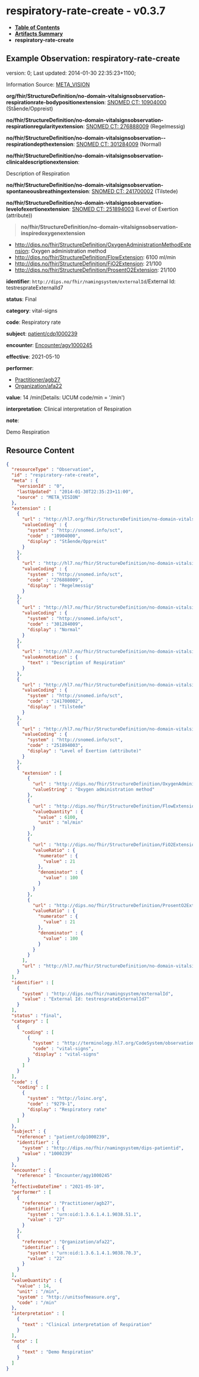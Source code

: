 # respiratory-rate-create - v0.3.7

* [**Table of Contents**](toc.md)
* [**Artifacts Summary**](artifacts.md)
* **respiratory-rate-create**

## Example Observation: respiratory-rate-create

version: 0; Last updated: 2014-01-30 22:35:23+1100; 

Information Source: [META_VISION](https://simplifier.net/resolve?scope=hl7.fhir.no.basis@2.2.2&canonical=http://fhir.org/packages/hl7.fhir.no.basis/META_VISION)

**org/fhir/StructureDefinition/no-domain-vitalsignsobservation-respirationrate-bodypositionextension**: [SNOMED CT: 10904000](http://snomed.info/id/10904000) (Stående/Oppreist)

**no/fhir/StructureDefinition/no-domain-vitalsignsobservation-respirationregularityextension**: [SNOMED CT: 276888009](http://snomed.info/id/276888009) (Regelmessig)

**no/fhir/StructureDefinition/no-domain-vitalsignsobservation--respirationdepthextension**: [SNOMED CT: 301284009](http://snomed.info/id/301284009) (Normal)

**no/fhir/StructureDefinition/no-domain-vitalsignsobservation-clinicaldescriptionextension**: 

> 

Description of Respiration


**no/fhir/StructureDefinition/no-domain-vitalsignsobservation-spontaneousbreathingextension**: [SNOMED CT: 241700002](http://snomed.info/id/241700002) (Tilstede)

**no/fhir/StructureDefinition/no-domain-vitalsignsobservation-levelofexertionextension**: [SNOMED CT: 251894003](http://snomed.info/id/251894003) (Level of Exertion (attribute))

> **no/fhir/StructureDefinition/no-domain-vitalsignsobservation-inspiredoxygenextension**
* http://dips.no/fhir/StructureDefinition/OxygenAdministrationMethodExtension: Oxygen administration method
* http://dips.no/fhir/StructureDefinition/FlowExtension: 6100 ml/min
* http://dips.no/fhir/StructureDefinition/FiO2Extension: 21/100
* http://dips.no/fhir/StructureDefinition/ProsentO2Extension: 21/100

**identifier**: `http://dips.no/fhir/namingsystem/externalId`/External Id: testresprateExternalId7

**status**: Final

**category**: vital-signs

**code**: Respiratory rate

**subject**: [patient/cdp1000239](https://simplifier.net/resolve?scope=hl7.fhir.no.basis@2.2.2&canonical=http://fhir.org/packages/hl7.fhir.no.basis/patient/cdp1000239)

**encounter**: [Encounter/agy1000245](https://simplifier.net/resolve?scope=hl7.fhir.no.basis@2.2.2&canonical=http://fhir.org/packages/hl7.fhir.no.basis/Encounter/agy1000245)

**effective**: 2021-05-10

**performer**: 

* [Practitioner/agb27](https://simplifier.net/resolve?scope=hl7.fhir.no.basis@2.2.2&canonical=http://fhir.org/packages/hl7.fhir.no.basis/Practitioner/agb27)
* [Organization/afa22](https://simplifier.net/resolve?scope=hl7.fhir.no.basis@2.2.2&canonical=http://fhir.org/packages/hl7.fhir.no.basis/Organization/afa22)

**value**: 14 /min(Details: UCUM code/min = '/min')

**interpretation**: Clinical interpretation of Respiration

**note**: 

> 

Demo Respiration




## Resource Content

```json
{
  "resourceType" : "Observation",
  "id" : "respiratory-rate-create",
  "meta" : {
    "versionId" : "0",
    "lastUpdated" : "2014-01-30T22:35:23+11:00",
    "source" : "META_VISION"
  },
  "extension" : [
    {
      "url" : "http://hl7.org/fhir/StructureDefinition/no-domain-vitalsignsobservation-respirationrate-bodypositionextension",
      "valueCoding" : {
        "system" : "http://snomed.info/sct",
        "code" : "10904000",
        "display" : "Stående/Oppreist"
      }
    },
    {
      "url" : "http://hl7.no/fhir/StructureDefinition/no-domain-vitalsignsobservation-respirationregularityextension",
      "valueCoding" : {
        "system" : "http://snomed.info/sct",
        "code" : "276888009",
        "display" : "Regelmessig"
      }
    },
    {
      "url" : "http://hl7.no/fhir/StructureDefinition/no-domain-vitalsignsobservation--respirationdepthextension",
      "valueCoding" : {
        "system" : "http://snomed.info/sct",
        "code" : "301284009",
        "display" : "Normal"
      }
    },
    {
      "url" : "http://hl7.no/fhir/StructureDefinition/no-domain-vitalsignsobservation-clinicaldescriptionextension",
      "valueAnnotation" : {
        "text" : "Description of Respiration"
      }
    },
    {
      "url" : "http://hl7.no/fhir/StructureDefinition/no-domain-vitalsignsobservation-spontaneousbreathingextension",
      "valueCoding" : {
        "system" : "http://snomed.info/sct",
        "code" : "241700002",
        "display" : "Tilstede"
      }
    },
    {
      "url" : "http://hl7.no/fhir/StructureDefinition/no-domain-vitalsignsobservation-levelofexertionextension",
      "valueCoding" : {
        "system" : "http://snomed.info/sct",
        "code" : "251894003",
        "display" : "Level of Exertion (attribute)"
      }
    },
    {
      "extension" : [
        {
          "url" : "http://dips.no/fhir/StructureDefinition/OxygenAdministrationMethodExtension",
          "valueString" : "Oxygen administration method"
        },
        {
          "url" : "http://dips.no/fhir/StructureDefinition/FlowExtension",
          "valueQuantity" : {
            "value" : 6100,
            "unit" : "ml/min"
          }
        },
        {
          "url" : "http://dips.no/fhir/StructureDefinition/FiO2Extension",
          "valueRatio" : {
            "numerator" : {
              "value" : 21
            },
            "denominator" : {
              "value" : 100
            }
          }
        },
        {
          "url" : "http://dips.no/fhir/StructureDefinition/ProsentO2Extension",
          "valueRatio" : {
            "numerator" : {
              "value" : 21
            },
            "denominator" : {
              "value" : 100
            }
          }
        }
      ],
      "url" : "http://hl7.no/fhir/StructureDefinition/no-domain-vitalsignsobservation-inspiredoxygenextension"
    }
  ],
  "identifier" : [
    {
      "system" : "http://dips.no/fhir/namingsystem/externalId",
      "value" : "External Id: testresprateExternalId7"
    }
  ],
  "status" : "final",
  "category" : [
    {
      "coding" : [
        {
          "system" : "http://terminology.hl7.org/CodeSystem/observation-category",
          "code" : "vital-signs",
          "display" : "vital-signs"
        }
      ]
    }
  ],
  "code" : {
    "coding" : [
      {
        "system" : "http://loinc.org",
        "code" : "9279-1",
        "display" : "Respiratory rate"
      }
    ]
  },
  "subject" : {
    "reference" : "patient/cdp1000239",
    "identifier" : {
      "system" : "http://dips.no/fhir/namingsystem/dips-patientid",
      "value" : "1000239"
    }
  },
  "encounter" : {
    "reference" : "Encounter/agy1000245"
  },
  "effectiveDateTime" : "2021-05-10",
  "performer" : [
    {
      "reference" : "Practitioner/agb27",
      "identifier" : {
        "system" : "urn:oid:1.3.6.1.4.1.9038.51.1",
        "value" : "27"
      }
    },
    {
      "reference" : "Organization/afa22",
      "identifier" : {
        "system" : "urn:oid:1.3.6.1.4.1.9038.70.3",
        "value" : "22"
      }
    }
  ],
  "valueQuantity" : {
    "value" : 14,
    "unit" : "/min",
    "system" : "http://unitsofmeasure.org",
    "code" : "/min"
  },
  "interpretation" : [
    {
      "text" : "Clinical interpretation of Respiration"
    }
  ],
  "note" : [
    {
      "text" : "Demo Respiration"
    }
  ]
}

```
